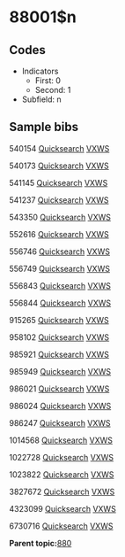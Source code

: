 # 88001$n

## Codes

-   Indicators
    -   First: 0
    -   Second: 1
-   Subfield: n

## Sample bibs

540154 [Quicksearch](https://search.library.yale.edu/catalog/540154) [VXWS](http://prodorbis.library.yale.edu:7014/vxws/GetHoldingsService?bibId=540154)

540173 [Quicksearch](https://search.library.yale.edu/catalog/540173) [VXWS](http://prodorbis.library.yale.edu:7014/vxws/GetHoldingsService?bibId=540173)

541145 [Quicksearch](https://search.library.yale.edu/catalog/541145) [VXWS](http://prodorbis.library.yale.edu:7014/vxws/GetHoldingsService?bibId=541145)

541237 [Quicksearch](https://search.library.yale.edu/catalog/541237) [VXWS](http://prodorbis.library.yale.edu:7014/vxws/GetHoldingsService?bibId=541237)

543350 [Quicksearch](https://search.library.yale.edu/catalog/543350) [VXWS](http://prodorbis.library.yale.edu:7014/vxws/GetHoldingsService?bibId=543350)

552616 [Quicksearch](https://search.library.yale.edu/catalog/552616) [VXWS](http://prodorbis.library.yale.edu:7014/vxws/GetHoldingsService?bibId=552616)

556746 [Quicksearch](https://search.library.yale.edu/catalog/556746) [VXWS](http://prodorbis.library.yale.edu:7014/vxws/GetHoldingsService?bibId=556746)

556749 [Quicksearch](https://search.library.yale.edu/catalog/556749) [VXWS](http://prodorbis.library.yale.edu:7014/vxws/GetHoldingsService?bibId=556749)

556843 [Quicksearch](https://search.library.yale.edu/catalog/556843) [VXWS](http://prodorbis.library.yale.edu:7014/vxws/GetHoldingsService?bibId=556843)

556844 [Quicksearch](https://search.library.yale.edu/catalog/556844) [VXWS](http://prodorbis.library.yale.edu:7014/vxws/GetHoldingsService?bibId=556844)

915265 [Quicksearch](https://search.library.yale.edu/catalog/915265) [VXWS](http://prodorbis.library.yale.edu:7014/vxws/GetHoldingsService?bibId=915265)

958102 [Quicksearch](https://search.library.yale.edu/catalog/958102) [VXWS](http://prodorbis.library.yale.edu:7014/vxws/GetHoldingsService?bibId=958102)

985921 [Quicksearch](https://search.library.yale.edu/catalog/985921) [VXWS](http://prodorbis.library.yale.edu:7014/vxws/GetHoldingsService?bibId=985921)

985949 [Quicksearch](https://search.library.yale.edu/catalog/985949) [VXWS](http://prodorbis.library.yale.edu:7014/vxws/GetHoldingsService?bibId=985949)

986021 [Quicksearch](https://search.library.yale.edu/catalog/986021) [VXWS](http://prodorbis.library.yale.edu:7014/vxws/GetHoldingsService?bibId=986021)

986024 [Quicksearch](https://search.library.yale.edu/catalog/986024) [VXWS](http://prodorbis.library.yale.edu:7014/vxws/GetHoldingsService?bibId=986024)

986247 [Quicksearch](https://search.library.yale.edu/catalog/986247) [VXWS](http://prodorbis.library.yale.edu:7014/vxws/GetHoldingsService?bibId=986247)

1014568 [Quicksearch](https://search.library.yale.edu/catalog/1014568) [VXWS](http://prodorbis.library.yale.edu:7014/vxws/GetHoldingsService?bibId=1014568)

1022728 [Quicksearch](https://search.library.yale.edu/catalog/1022728) [VXWS](http://prodorbis.library.yale.edu:7014/vxws/GetHoldingsService?bibId=1022728)

1023822 [Quicksearch](https://search.library.yale.edu/catalog/1023822) [VXWS](http://prodorbis.library.yale.edu:7014/vxws/GetHoldingsService?bibId=1023822)

3827672 [Quicksearch](https://search.library.yale.edu/catalog/3827672) [VXWS](http://prodorbis.library.yale.edu:7014/vxws/GetHoldingsService?bibId=3827672)

4323099 [Quicksearch](https://search.library.yale.edu/catalog/4323099) [VXWS](http://prodorbis.library.yale.edu:7014/vxws/GetHoldingsService?bibId=4323099)

6730716 [Quicksearch](https://search.library.yale.edu/catalog/6730716) [VXWS](http://prodorbis.library.yale.edu:7014/vxws/GetHoldingsService?bibId=6730716)

**Parent topic:**[880](../../tags/880/880.md)

